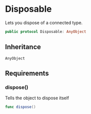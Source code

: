 # Disposable

Lets you dispose of a connected type.

``` swift
public protocol Disposable: AnyObject
```

## Inheritance

`AnyObject`

## Requirements

### dispose()

Tells the object to dispose itself

``` swift
func dispose()
```
